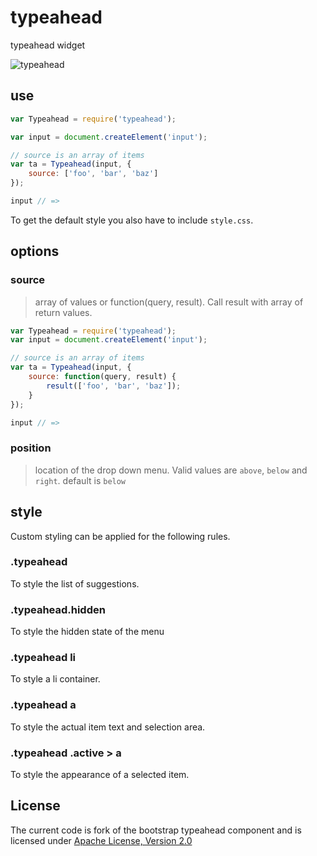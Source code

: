 # typeahead

typeahead widget

![typeahead](http://shtylman.github.com/typeahead/img.png)

## use

```javascript
var Typeahead = require('typeahead');

var input = document.createElement('input');

// source is an array of items
var ta = Typeahead(input, {
    source: ['foo', 'bar', 'baz']
});

input // =>
```

To get the default style you also have to include `style.css`.

## options

### source
> array of values or function(query, result). Call result with array of return values.

```javascript
var Typeahead = require('typeahead');
var input = document.createElement('input');

// source is an array of items
var ta = Typeahead(input, {
    source: function(query, result) {
        result(['foo', 'bar', 'baz']);
    }
});

input // =>
```

### position
> location of the drop down menu. Valid values are ```above```, ```below``` and ```right```. default is ```below```

## style

Custom styling can be applied for the following rules.

### .typeahead
To style the list of suggestions.

### .typeahead.hidden
To style the hidden state of the menu

### .typeahead li
To style a li container.

### .typeahead a
To style the actual item text and selection area.

### .typeahead .active > a
To style the appearance of a selected item.

## License

The current code is fork of the bootstrap typeahead component and is licensed under [Apache License, Version 2.0](http://www.apache.org/licenses/LICENSE-2.0)
